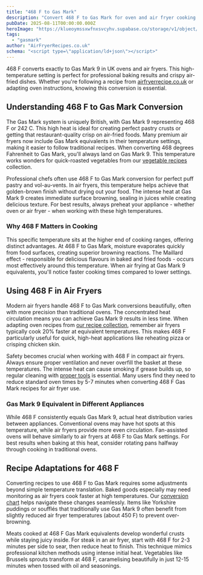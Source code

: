 ```yaml
---
title: "468 F to Gas Mark"
description: "Convert 468 F to Gas Mark for oven and air fryer cooking. Learn the exact Gas Mark equivalent and tips for perfect results every time."
pubDate: 2025-08-11T00:00:00.000Z
heroImage: "https://klueoymssxwfnxsvcyhv.supabase.co/storage/v1/object/public/md/468-f-to-gas-mark-5507e873.png"
tags:
  - "gasmark"
author: "AirFryerRecipes.co.uk"
schema: "<script type=\"application/ld+json\"></script>"
---
```


<p>468 F converts exactly to Gas Mark 9 in UK ovens and air fryers. This high-temperature setting is perfect for professional baking results and crispy air-fried dishes. Whether you're following a recipe from <a href=https://www.airfryerrecipe.co.uk>airfryerrecipe.co.uk</a> or adapting oven instructions, knowing this conversion is essential.</p>

<h2>Understanding 468 F to Gas Mark Conversion</h2>
<p>The Gas Mark system is uniquely British, with Gas Mark 9 representing 468 F or 242 C. This high heat is ideal for creating perfect pastry crusts or getting that restaurant-quality crisp on air-fried foods. Many premium air fryers now include Gas Mark equivalents in their temperature settings, making it easier to follow traditional recipes. When converting 468 degrees Fahrenheit to Gas Mark, you'll always land on Gas Mark 9. This temperature works wonders for quick-roasted vegetables from our <a href=https://www.airfryerrecipe.co.uk/recipe-category/vegetables>vegetable recipes</a> collection.</p>
<p>Professional chefs often use 468 F to Gas Mark conversion for perfect puff pastry and vol-au-vents. In air fryers, this temperature helps achieve that golden-brown finish without drying out your food. The intense heat at Gas Mark 9 creates immediate surface browning, sealing in juices while creating delicious texture. For best results, always preheat your appliance - whether oven or air fryer - when working with these high temperatures.</p>

<h3>Why 468 F Matters in Cooking</h3>
<p>This specific temperature sits at the higher end of cooking ranges, offering distinct advantages. At 468 F to Gas Mark, moisture evaporates quickly from food surfaces, creating superior browning reactions. The Maillard effect - responsible for delicious flavours in baked and fried foods - occurs most effectively around this temperature. When air frying at Gas Mark 9 equivalents, you'll notice faster cooking times compared to lower settings.</p>

<h2>Using 468 F in Air Fryers</h2>
<p>Modern air fryers handle 468 F to Gas Mark conversions beautifully, often with more precision than traditional ovens. The concentrated heat circulation means you can achieve Gas Mark 9 results in less time. When adapting oven recipes from <a href=https://www.airfryerrecipe.co.uk/recipes>our recipe collection</a>, remember air fryers typically cook 20% faster at equivalent temperatures. This makes 468 F particularly useful for quick, high-heat applications like reheating pizza or crisping chicken skin.</p>
<p>Safety becomes crucial when working with 468 F in compact air fryers. Always ensure proper ventilation and never overfill the basket at these temperatures. The intense heat can cause smoking if grease builds up, so regular cleaning with <a href=https://www.airfryerrecipe.co.uk/air-fryer-cleaner>proper tools</a> is essential. Many users find they need to reduce standard oven times by 5-7 minutes when converting 468 F Gas Mark recipes for air fryer use.</p>

<h3>Gas Mark 9 Equivalent in Different Appliances</h3>
<p>While 468 F consistently equals Gas Mark 9, actual heat distribution varies between appliances. Conventional ovens may have hot spots at this temperature, while air fryers provide more even circulation. Fan-assisted ovens will behave similarly to air fryers at 468 F to Gas Mark settings. For best results when baking at this heat, consider rotating pans halfway through cooking in traditional ovens.</p>

<h2>Recipe Adaptations for 468 F</h2>
<p>Converting recipes to use 468 F to Gas Mark requires some adjustments beyond simple temperature translation. Baked goods especially may need monitoring as air fryers cook faster at high temperatures. Our <a href=https://www.airfryerrecipe.co.uk/air-fryer-conversion-chart>conversion chart</a> helps navigate these changes seamlessly. Items like Yorkshire puddings or soufflés that traditionally use Gas Mark 9 often benefit from slightly reduced air fryer temperatures (about 450 F) to prevent over-browning.</p>
<p>Meats cooked at 468 F Gas Mark equivalents develop wonderful crusts while staying juicy inside. For steak in an air fryer, start with 468 F for 2-3 minutes per side to sear, then reduce heat to finish. This technique mimics professional kitchen methods using intense initial heat. Vegetables like Brussels sprouts transform at 468 F, caramelising beautifully in just 12-15 minutes when tossed with oil and seasonings.</p>